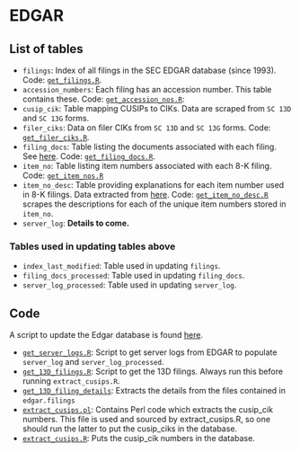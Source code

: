 # EDGAR

## List of tables

- `filings`: Index of all filings in the SEC EDGAR database (since 1993). Code: [`get_filings.R`](get_filings.R).
- `accession_numbers`: Each filing has an accession number. This table contains these. Code: [`get_accession_nos.R`](get_accession_nos.R):
- `cusip_cik`: Table mapping CUSIPs to CIKs. Data are scraped from `SC 13D` and `SC 13G` forms.
- `filer_ciks`: Data on filer CIKs from `SC 13D` and `SC 13G` forms. Code: [`get_filer_ciks.R`](get_filer_ciks.R).
- `filing_docs`: Table listing the documents associated with each filing. 
See [here](filing_docs.md). Code: [`get_filing_docs.R`](get_filing_docs.R).
- `item_no`: Table listing item numbers associated with each 8-K filing. 
Code:  [`get_item_nos.R`](get_item_nos.R)
- `item_no_desc`: Table providing explanations for each item number used in 8-K filings. Data extracted from [here](https://www.sec.gov/fast-answers/answersform8khtm.html). Code: [`get_item_no_desc.R`](get_item_no_desc.R) scrapes the descriptions for each of the unique item numbers stored in `item_no`. 
- `server_log`: **Details to come.**

### Tables used in updating tables above

- `index_last_modified`: Table used in updating `filings`.
- `filing_docs_processed`: Table used in updating `filing_docs`. 
- `server_log_processed`: Table used in updating `server_log`.

## Code

A script to update the Edgar database is found [here](update_edgar.sh).

- [`get_server_logs.R`](server_logs/get_server_logs.R): Script to get server logs from EDGAR to populate `server_log` and `server_log_processed`.
- [`get_13D_filings.R`](get_13D_filings.R): Script to get the 13D filings. Always run this before running `extract_cusips.R`.
- [`get_13D_filing_details`](get_13D_filing_details.R): Extracts the details from the files contained in `edgar.filings`
- [`extract_cusips.pl`](extract_cusips.pl): Contains Perl code which extracts the cusip_cik numbers. This file is used and sourced by extract_cusips.R, so one should run the latter to put the cusip_ciks in the database.
- [`extract_cusips.R`](extract_cusips.R): Puts the cusip_cik numbers in the database.
